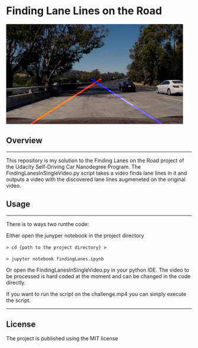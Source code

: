 # **Finding Lane Lines on the Road** 

<img src="frame139/frame139_processed.jpg" width="480" alt="Combined Image" />

## Overview
---

This repository is my solution to the Finding Lanes on the Road project of the Udacity Self-Driving Car Nanodegree Program. The  FindingLanesInSingleVideo.py script takes a video finds lane lines in it and outputs a video with the discovered lane lines augmeneted on the original video.


## Usage
---

There is to ways two runthe code:

Either open the junyper notebook in the project directory

`> cd {path to the project directory} >`

`> jupyter notebook	findingLanes.ipynb`

Or open the FindingLanesInSingleVideo.py in your python IDE. The video to be processed is hard coded at the moment and can be changed in the code directly.

If you want to run the script on the challenge.mp4 you can simply execute the script.

---

## License
The project is published using the MIT license

